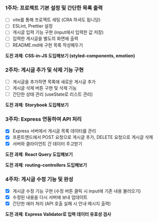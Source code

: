 ### 1주차: 프로젝트 기본 설정 및 간단한 목록 출력

- [ ] vite를 통해 프로젝트 세팅 (CRA 하셔도 됩니당)
- [ ] ESLint, Prettier 설정
- [ ] 게시글 입력 기능 구현 (input에서 입력한 값 저장)
- [ ] 입력한 게시글을 별도의 화면에 출력
- [ ] README.md에 구현 목록 작성해두기

**도전 과제**: **CSS-in-JS 도입해보기 (styled-components, emotion)**

### 2주차: 게시글 추가 및 삭제 기능 구현

- [ ] 게시글을 추가하면 목록에 새로운 게시글 추가
- [ ] 게시글 삭제 버튼 구현 및 삭제 기능
- [ ] 간단한 상태 관리 (useState로 리스트 관리)

**도전 과제**: **Storybook 도입해보기**

### 3주차: Express 연동하여 API 처리

- [x] Express 서버에서 게시글 목록 데이터를 관리
- [x] 프론트엔드에서 POST 요청으로 게시글 추가, DELETE 요청으로 게시글 삭제
- [x] 서버와 클라이언트 간 데이터 주고받기

**도전 과제**: **React Query 도입해보기**

**도전 과제**: **routing-controllers 도입해보기**

### 4주차: 게시글 수정 기능 및 완성

- [x] 게시글 수정 기능 구현 (수정 버튼 클릭 시 input에 기존 내용 불러오기)
- [x] 수정된 내용을 다시 서버에 보내 업데이트
- [x] 간단한 에러 처리 (API 호출 실패 시 안내 메시지 출력)

**도전 과제**: **Express Validator로 입력 데이터 유효성 검사**






